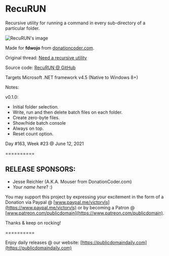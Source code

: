 # RecuRUN
Recursive utility for running a command in every sub-directory of a particular folder.

![RecuRUN's image](https://user-images.githubusercontent.com/54631779/121792736-81686e00-cbc6-11eb-8f2b-3536c49547c6.png)

Made for **fdwojo** from [donationcoder.com](https://www.donationcoder.com).

Original thread: [Need a recursive utility](https://www.donationcoder.com/forum/index.php?topic=51436.0)

Source code: [RecuRUN @ GitHub](https://github.com/publicdomain/recurun/)

Targets Microsoft .NET framework v4.5 (Native to Windows 8+)

Notes:

v0.1.0:
- Initial folder selection.
- Write, run and then delete batch files on each folder.
- Create zero-byte files.
- Show/hide batch console
- Always on top.
- Reset count option.

Day #163, Week #23 @ June 12, 2021

==========

## RELEASE SPONSORS:

* Jesse Reichler (A.K.A. Mouser from DonationCoder.com)
* *Your name here*? :)

You may support this project by expressing your excitement in the form of a Donation via Paypal @ [www.paypal.me/victorvls](https://www.paypal.me/victorvls) or by becoming a Patron @ [www.patreon.com/publicdomain](https://www.patreon.com/publicdomain).

Thanks & keep on rocking!

==========

Enjoy daily releases @ our website: [https://publicdomaindaily.com](https://publicdomaindaily.com)
